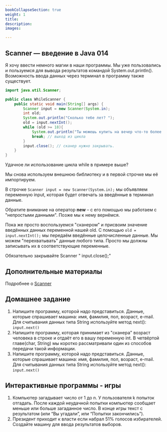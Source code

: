 ```yaml
---
bookCollapseSection: true
weight: 1
title:
description:
images:

---
```


## Scanner — введение в Java 014

Я хочу ввести немного магии в наши программы. Мы уже пользовались и пользуемся для вывода результатов командой System.out.println(). Возможность ввода данных через терминал в программу также существует.

```Java
import java.util.Scanner;

public class WhileScanner {
	public static void main(String[] args) {
		Scanner input = new Scanner(System.in);
		int old;
		System.out.println("Сколько тебе лет? ");
		old = input.nextInt();
		while (old >= 18){
			System.out.println("Ты можешь купить на вечер что-то более крепкое, чем чай");
			break; // выход из цикла
		}
        input.close(); // сканер нужно закрывать.
	}
}
```

Удачное ли использование цикла while в примере выше?

Мы снова используем внешнюю библиотеку и в первой строчке мы её импортируем.

В строчке ``Scanner input = new Scanner(System.in);`` мы объявляем переменную input, которая будет отвечать за введённые в терминал данные. 

Обратите внимание на оператор **new** – с его помощью мы работаем с "непростыми данными". Позже мы к нему вернёмся. 

Пока же просто воспользуемся "сканером" и присвоим значение введённых данных переменной нашей old. С помощью ``old = input.nextInt();`` мы передаём введённые целочисленные данные. Мы можем "перехватывать" данные любого типа. Просто мы должны записывать их в соответствующие переменные.

Обязательно закрывайте Scanner " input.close();"

## Дополнительные материалы

Подробнее о [Scanner](https://docs.oracle.com/javase/8/docs/api/java/util/Scanner.html) 

## Домашнее задание

1. Напишите программу, которой надо представиться. Данные, которые спрашивает машина: имя, фамилия, пол, возраст, e-mail. Для считывания данных типа String используйте метод next():  ``input.next()``
2. Напишите программу, которая принимает из "сканера" возраст человека в строке и отдаёт его в вашу переменную int. В четвёртой главе(char, String) мы коротко рассматривали один из способов передачи такой информации.
3. Напишите программу, которой надо представиться. Данные, которые спрашивает машина: имя, фамилия, пол, возраст, e-mail. Для считывания данных типа String используйте метод next():  ``input.next()``

## Интерактивные программы - игры

1. Компьютер загадывает число от 1 до n. У пользователя k попыток отгадать. После каждой неудачной попытки компьютер сообщает меньше или больше загаданное число. В конце игры текст с результатом (или “Вы угадали”, или “Попытки закончились”).
2. Президент приходит к власти если набрал 51% голосов избирателей. Создайте машину для ввода результатов выборов.

